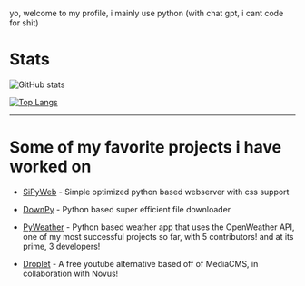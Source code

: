 yo, welcome to my profile, i mainly use python (with chat gpt, i cant code for shit) 

# Stats

![GitHub stats](https://github-readme-stats.vercel.app/api?username=colebolebole&show_icons=true&theme=transparent)

[![Top Langs](https://github-readme-stats.vercel.app/api/top-langs/?username=colebolebole&show_icons=true&theme=transparent&layout=donut)](https://github.com/anuraghazra/github-readme-stats)

---

# Some of my favorite projects i have worked on

- <p><a href="https://github.com/colebolebole/SiPyWeb">SiPyWeb</a> - Simple optimized python based webserver with css support</p>
- <p><a href="https://github.com/colebolebole/DownPy">DownPy</a> - Python based super efficient file downloader</p>
- <p><a href="https://github.com/colebolebole/pyweather">PyWeather</a> - Python based weather app that uses the OpenWeather API, one of my most successful projects so far, with 5 contributors! and at its prime, 3 developers!
- <p><a href="https://github.com/novusthedev/droplet">Droplet</a> - A free youtube alternative based off of MediaCMS, in collaboration with Novus!</p>
